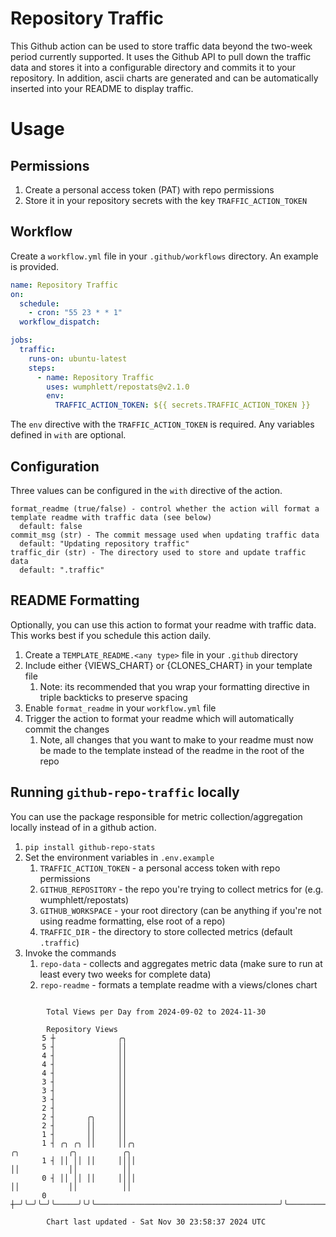 # Repository Traffic

This Github action can be used to store traffic data beyond the two-week period currently supported.
It uses the Github API to pull down the traffic data and stores it into a configurable directory and commits it to your 
repository. In addition, ascii charts are generated and can be automatically inserted into your README to display traffic.

# Usage
## Permissions
1. Create a personal access token (PAT) with repo permissions
2. Store it in your repository secrets with the key `TRAFFIC_ACTION_TOKEN`

## Workflow
Create a `workflow.yml` file in your `.github/workflows` directory. An example is provided.

```yaml
name: Repository Traffic
on:
  schedule:
    - cron: "55 23 * * 1"
  workflow_dispatch:

jobs:
  traffic:
    runs-on: ubuntu-latest
    steps:
      - name: Repository Traffic
        uses: wumphlett/repostats@v2.1.0
        env:
          TRAFFIC_ACTION_TOKEN: ${{ secrets.TRAFFIC_ACTION_TOKEN }}
```
The `env` directive with the `TRAFFIC_ACTION_TOKEN` is required. Any variables defined in `with` are optional.

## Configuration
Three values can be configured in the `with` directive of the action.
```
format_readme (true/false) - control whether the action will format a template readme with traffic data (see below)
  default: false
commit_msg (str) - The commit message used when updating traffic data
  default: "Updating repository traffic"
traffic_dir (str) - The directory used to store and update traffic data
  default: ".traffic"
```

## README Formatting
Optionally, you can use this action to format your readme with traffic data. This works best if you schedule this action
daily.

1. Create a `TEMPLATE_README.<any type>` file in your `.github` directory
2. Include either {VIEWS_CHART} or {CLONES_CHART} in your template file
   1. Note: its recommended that you wrap your formatting directive in triple backticks to preserve spacing
3. Enable `format_readme` in your `workflow.yml` file
4. Trigger the action to format your readme which will automatically commit the changes
   1. Note, all changes that you want to make to your readme must now be made to the template instead of the readme in the root of the repo

## Running `github-repo-traffic` locally
You can use the package responsible for metric collection/aggregation locally instead of in a github action.

1. `pip install github-repo-stats`
2. Set the environment variables in `.env.example`
   1. `TRAFFIC_ACTION_TOKEN` - a personal access token with repo permissions
   2. `GITHUB_REPOSITORY` - the repo you're trying to collect metrics for (e.g. wumphlett/repostats)
   3. `GITHUB_WORKSPACE` - your root directory (can be anything if you're not using readme formatting, else root of a repo)
   4. `TRAFFIC_DIR` - the directory to store collected metrics (default `.traffic`)
3. Invoke the commands
   1. `repo-data` - collects and aggregates metric data (make sure to run at least every two weeks for complete data)
   2. `repo-readme` - formats a template readme with a views/clones chart

```

        Total Views per Day from 2024-09-02 to 2024-11-30

        Repository Views
       5 ┼              ╭╮
       5 ┤              ││
       4 ┤              ││
       4 ┤              ││
       4 ┤              ││
       3 ┤              ││
       3 ┤              ││
       3 ┤              ││
       2 ┤              ││
       2 ┤       ╭╮     ││
       2 ┤       ││     ││
       1 ┤       ││     ││
       1 ┤ ╭╮ ╭╮ ││     ││╭╮                                         ╭╮           ╭╮          ╭╮
       1 ┤ ││ ││ ││     ││││                                         ││           ││          ││
       0 ┤ ││ ││ ││     ││││                                         ││           ││          ││
       0 ┼─╯╰─╯╰─╯╰─────╯╰╯╰─────────────────────────────────────────╯╰───────────╯╰──────────╯╰───

        Chart last updated - Sat Nov 30 23:58:37 2024 UTC
        
```

